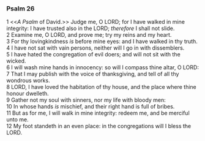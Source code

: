 ### Psalm 26

1 <<*A Psalm* of David.>> Judge me, O LORD; for I have walked in mine integrity: I have trusted also in the LORD; *therefore* I shall not slide.  
2 Examine me, O LORD, and prove me; try my reins and my heart.  
3 For thy lovingkindness *is* before mine eyes: and I have walked in thy truth.  
4 I have not sat with vain persons, neither will I go in with dissemblers.  
5 I have hated the congregation of evil doers; and will not sit with the wicked.  
6 I will wash mine hands in innocency: so will I compass thine altar, O LORD:  
7 That I may publish with the voice of thanksgiving, and tell of all thy wondrous works.  
8 LORD, I have loved the habitation of thy house, and the place where thine honour dwelleth.  
9 Gather not my soul with sinners, nor my life with bloody men:  
10 In whose hands *is* mischief, and their right hand is full of bribes.  
11 But as for me, I will walk in mine integrity: redeem me, and be merciful unto me.  
12 My foot standeth in an even place: in the congregations will I bless the LORD.  
